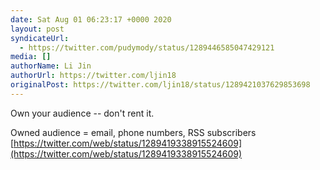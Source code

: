 ```yaml
---
date: Sat Aug 01 06:23:17 +0000 2020
layout: post
syndicateUrl:
  - https://twitter.com/pudymody/status/1289446585047429121
media: []
authorName: Li Jin
authorUrl: https://twitter.com/ljin18
originalPost: https://twitter.com/ljin18/status/1289421037629853698
---
```

Own your audience -- don't rent it. 

Owned audience = email, phone numbers, RSS subscribers [https://twitter.com/web/status/1289419338915524609](https://twitter.com/web/status/1289419338915524609)

